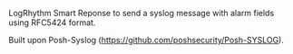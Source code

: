 LogRhythm Smart Reponse to send a syslog message with alarm fields using RFC5424 format.

Built upon Posh-Syslog (https://github.com/poshsecurity/Posh-SYSLOG).